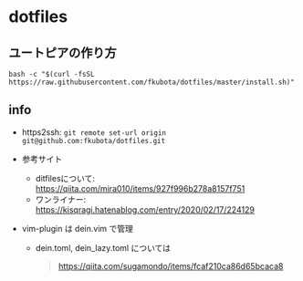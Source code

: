 # dotfiles

## ユートピアの作り方
```bash -c "$(curl -fsSL https://raw.githubusercontent.com/fkubota/dotfiles/master/install.sh)"```


## info
- https2ssh: `git remote set-url origin git@github.com:fkubota/dotfiles.git`
- 参考サイト
	- ditfilesについて: https://qiita.com/mira010/items/927f996b278a8157f751
	- ワンライナー: https://kisqragi.hatenablog.com/entry/2020/02/17/224129

- vim-plugin は dein.vim で管理
  - dein.toml, dein_lazy.toml については
    > https://qiita.com/sugamondo/items/fcaf210ca86d65bcaca8
